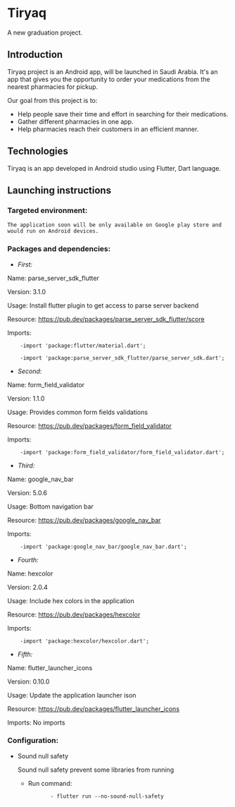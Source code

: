 # Tiryaq

A new graduation project.

## Introduction
Tiryaq project is an Android app, will be launched in Saudi Arabia.
It's an app that gives you the opportunity to order your medications from the nearest pharmacies for pickup.

Our goal from this project is to:

- Help people save their time and effort in searching for their medications.
- Gather different pharmacies in one app.
- Help pharmacies reach their customers in an efficient manner.

## Technologies
Tiryaq is an app developed in Android studio using Flutter, Dart language.

## Launching instructions

### Targeted environment:

    The application soon will be only available on Google play store and would run on Android devices.

### Packages and dependencies:
- *First:* 

Name: parse_server_sdk_flutter

Version: 3.1.0

Usage: Install flutter plugin to get access to parse server backend 

Resource: https://pub.dev/packages/parse_server_sdk_flutter/score

Imports: 

        -import 'package:flutter/material.dart';
        
        -import 'package:parse_server_sdk_flutter/parse_server_sdk.dart';
    
- *Second:* 

Name: form_field_validator

Version: 1.1.0

Usage: Provides common form fields validations

Resource: https://pub.dev/packages/form_field_validator

Imports: 

        -import 'package:form_field_validator/form_field_validator.dart';

- *Third:* 

Name: google_nav_bar

Version: 5.0.6

Usage: Bottom navigation bar

Resource: https://pub.dev/packages/google_nav_bar

Imports: 

        -import 'package:google_nav_bar/google_nav_bar.dart';

- *Fourth:* 

Name: hexcolor

Version: 2.0.4

Usage: Include hex colors in the application

Resource: https://pub.dev/packages/hexcolor

Imports:

        -import 'package:hexcolor/hexcolor.dart';

- *Fifth:* 

Name: flutter_launcher_icons

Version: 0.10.0

Usage: Update the application launcher ison

Resource: https://pub.dev/packages/flutter_launcher_icons

Imports: No imports

### Configuration:

- Sound null safety

  Sound null safety prevent some libraries from running
  
  - Run command:
  
               - flutter run --no-sound-null-safety
  
  

